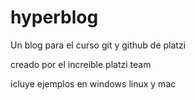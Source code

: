 # hyperblog
Un blog para el curso git y github de platzi

creado por el increible platzi team

icluye ejemplos en windows linux y mac